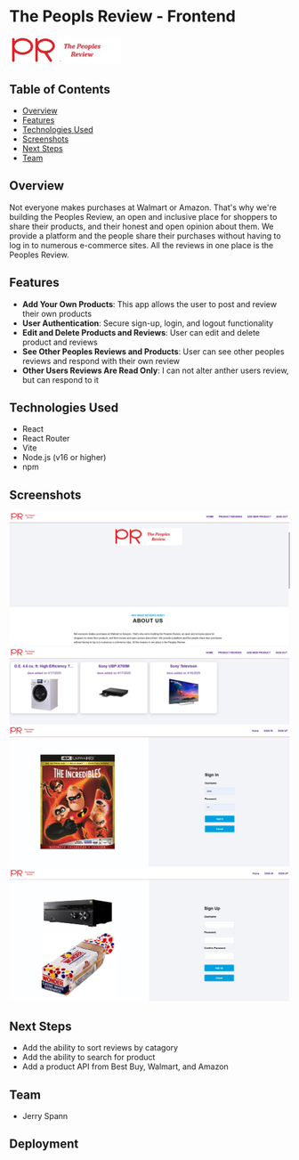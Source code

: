 # The Peopls Review - Frontend

<img src="src/assets/images/logo.jpg" alt="The Peoples Review Logo" width="200"/>

## Table of Contents
- [Overview](#overview)
- [Features](#features)
- [Technologies Used](#technologies-used)
- [Screenshots](#screenshots)
- [Next Steps](#next-steps)
- [Team](#team)

## Overview
Not everyone makes purchases at Walmart or Amazon. That's why we're
building the Peoples Review, an open and inclusive place for shoppers
to share their products, and their honest and open opinion about them.
We provide a platform and the people share their purchases without
having to log in to numerous e-commerce sites.  All the reviews in one
place is the Peoples Review.

## Features
- **Add Your Own Products**: This app allows the user to post and review their own products
- **User Authentication**: Secure sign-up, login, and logout functionality
- **Edit and Delete Products and Reviews**: User can edit and delete product and reviews
- **See Other Peoples Reviews and Products**: User can see other peoples reviews and respond with their own review
- **Other Users Reviews Are Read Only**: I can not alter anther users review, but can respond to it

## Technologies Used

- React
- React Router
- Vite
- Node.js (v16 or higher)
- npm

## Screenshots

![Home Page](src/assets/images/screenshots/imageA.png)
![Product Listing](src/assets/images/screenshots/imageB.png)
![Sign In](src/assets/images/screenshots/imageC.png)
![Sign Up](src/assets/images/screenshots/imageD.png)

## Next Steps

- Add the ability to sort reviews by catagory
- Add the ability to search for product
- Add a product API from Best Buy, Walmart, and Amazon

## Team

- Jerry Spann

## Deployment

